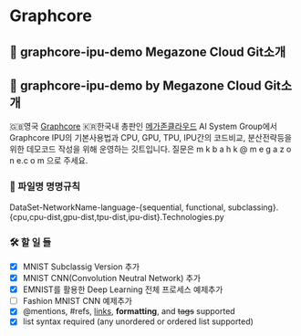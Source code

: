 # Graphcore

## :purple_heart: graphcore-ipu-demo Megazone Cloud Git소개
## :purple_heart: graphcore-ipu-demo by Megazone Cloud Git소개
:gb:영국 [Graphcore](http://graphcore.ai) :kr:한국내 총판인 [메가존클라우드](http://www.megazone.com) AI System Group에서 Graphcore IPU의 기본사용법과 CPU, GPU, TPU, IPU간의 코드비교, 분산전략등을 위한 데모코드 작성을 위해 운영하는 깃트입니다.
질문은 m k b a h k @ m e g a z o n e.c o m 으로 주세요.


### :file_folder: 파일명 명명규칙
DataSet-NetworkName-language-{sequential, functional, subclassing}.{cpu,cpu-dist,gpu-dist,tpu-dist,ipu-dist}.Technologies.py

### :hammer_and_wrench: 할 일 들
- [x] MNIST Subclassig Version 추가
- [x] MNIST CNN(Convolution Neutral Network) 추가
- [x] EMNIST를 활용한 Deep Learning 전체 프로세스 예제추가
- [ ] Fashion MNIST CNN 예제추가 
- [x] @mentions, #refs, [links](), **formatting**, and <del>tags</del> supported
- [x] list syntax required (any unordered or ordered list supported)
